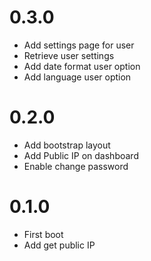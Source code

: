 # 0.3.0
+ Add settings page for user
+ Retrieve user settings
+ Add date format user option
+ Add language user option

# 0.2.0
+ Add bootstrap layout
+ Add Public IP on dashboard
+ Enable change password

# 0.1.0
+ First boot
+ Add get public IP